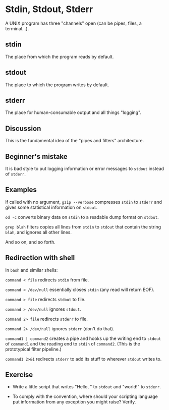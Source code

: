 # Stdin, Stdout, Stderr

A UNIX program has three "channels" open (can be pipes, files, a
terminal...).

## stdin

The place from which the program reads by default.

## stdout

The place to which the program writes by default.

## stderr

The place for human-consumable output and all things "logging".

## Discussion

This is the fundamental idea of the "pipes and filters"
architecture.

## Beginner's mistake

It is bad style to put logging information or error messages to
`stdout` instead of `stderr`.

## Examples

If called with no argument, `gzip --verbose` compresses `stdin`
to `stderr` and gives some statistical information on `stdout`.

`od -c` converts binary data on `stdin` to a readable dump format
on `stdout`.

`grep blah` filters copies all lines from `stdin` to `stdout`
that contain the string `blah`, and ignores all other lines.

And so on, and so forth.

## Redirection with shell

In `bash` and similar shells:

`command < file` redirects `stdin` from file.

`command < /dev/null` essentially closes `stdin` (any read will
return EOF).

`command > file` redirects `stdout` to file.

`command > /dev/null` ignores `stdout`.

`command 2> file` redirects `stderr` to file.

`command 2> /dev/null` ignores `stderr` (don't do that).

`command1 | command2` creates a pipe and hooks up the writing end
to `stdout` of `command1` and the reading end to `stdin` of
`command2`.  (This is the prototypical filter pipeline.)

`command1 2>&1` redirects `stderr` to add its stuff to wherever
`stdout` writes to.

## Exercise

* Write a little script that writes "Hello, " to `stdout` and
  "world!" to `stderr`.

* To comply with the convention, where should your scripting
  language put information from any exception you might raise?
  Verify.

